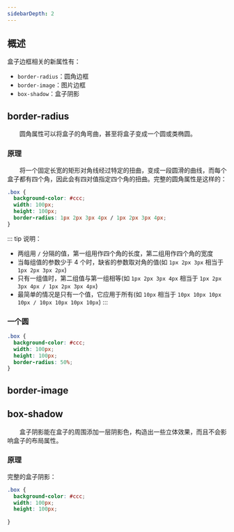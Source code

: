 ```yaml
---
sidebarDepth: 2
---
```


## 概述

盒子边框相关的新属性有：

+ `border-radius`：圆角边框
+ `border-image`：图片边框
+ `box-shadow`：盒子阴影

## border-radius

&emsp;&emsp;圆角属性可以将盒子的角弯曲，甚至将盒子变成一个圆或类椭圆。

### 原理

&emsp;&emsp;将一个固定长宽的矩形对角线经过特定的扭曲，变成一段圆滑的曲线，而每个盒子都有四个角，因此会有四对值指定四个角的扭曲。完整的圆角属性是这样的：

```css
.box {
  background-color: #ccc;
  width: 100px;
  height: 100px;
  border-radius: 1px 2px 3px 4px / 1px 2px 3px 4px;
}
```

::: tip 说明：
+ 两组用 `/` 分隔的值，第一组用作四个角的长度，第二组用作四个角的宽度
+ 当每组值的参数少于 4 个时，缺省的参数取对角的值(如 `1px 2px 3px` 相当于 `1px 2px 3px 2px`)
+ 只有一组值时，第二组值与第一组相等(如 `1px 2px 3px 4px` 相当于 `1px 2px 3px 4px / 1px 2px 3px 4px`)
+ 最简单的情况是只有一个值，它应用于所有(如 `10px` 相当于 `10px 10px 10px 10px / 10px 10px 10px 10px`)
:::

### 一个圆

```css
.box {
  background-color: #ccc;
  width: 100px;
  height: 100px;
  border-radius: 50%;
}
```


## border-image





## box-shadow

&emsp;&emsp;盒子阴影能在盒子的周围添加一层阴影色，构造出一些立体效果，而且不会影响盒子的布局属性。

### 原理

完整的盒子阴影：

```css
.box {
  background-color: #ccc;
  width: 100px;
  height: 100px;
  
}
```